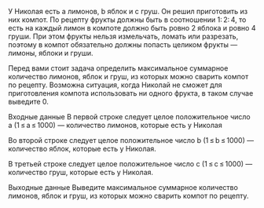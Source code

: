 ﻿У Николая есть a лимонов, b яблок и c груш. Он решил приготовить из них компот. По рецепту фрукты должны быть в соотношении 1: 2: 4, то есть на каждый лимон в компоте должно быть ровно 2 яблока и ровно 4 груши. При этом фрукты нельзя измельчать, ломать или разрезать, поэтому в компот обязательно должны попасть целиком фрукты — лимоны, яблоки и груши.

Перед вами стоит задача определить максимальное суммарное количество лимонов, яблок и груш, из которых можно сварить компот по рецепту. Возможна ситуация, когда Николай не сможет для приготовления компота использовать ни одного фрукта, в таком случае выведите 0.

Входные данные
В первой строке следует целое положительное число a (1 ≤ a ≤ 1000) — количество лимонов, которые есть у Николая

Во второй строке следует целое положительное число b (1 ≤ b ≤ 1000) — количество яблок, которые есть у Николая.

В третьей строке следует целое положительное число c (1 ≤ c ≤ 1000) — количество груш, которые есть у Николая.

Выходные данные
Выведите максимальное суммарное количество лимонов, яблок и груш, из которых можно сварить компот по рецепту.